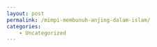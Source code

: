 ```yaml
---
layout: post
permalink: /mimpi-membunuh-anjing-dalam-islam/
categories:
    - Uncategorized
---
```


